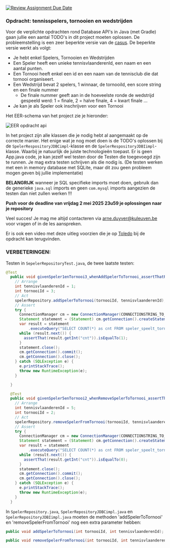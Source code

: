 [![Review Assignment Due Date](https://classroom.github.com/assets/deadline-readme-button-22041afd0340ce965d47ae6ef1cefeee28c7c493a6346c4f15d667ab976d596c.svg)](https://classroom.github.com/a/3hq1u2IC)
### Opdracht: tennisspelers, tornooien en wedstrijden

Voor de verplichte opdrachten rond Database API's in Java (met Gradle) gaan jullie een aantal TODO's in dit project moeten oplossen. De probleemstelling is een zeer beperkte versie van de [casus](/apis/_index.md). De beperkte versie werkt als volgt:
- Je hebt enkel Spelers, Tornooien en Wedstrijden
- Een Speler heeft een unieke tennisvlaanderenId, een naam en een aantal punten.
- Een Tornooi heeft enkel een id en een naam van de tennisclub die dat tornooi organiseert.
- Een Wedstrijd bevat 2 spelers, 1 winnaar, de tornooiId, een score string en een finale nummer
  - De finale nummer geeft aan in de hoeveelste ronde de wedstrijd gespeeld werd: 1 = finale, 2 = halve finale, 4 = kwart finale ...
- Je kan je als Speler ook inschrijven voor een Tornooi

Het EER-schema van het project zie je hieronder:

![EER opdracht api](/img/eer_opdracht_api.png)

In het project zijn alle klassen die je nodig hebt al aangemaakt op de correcte manier. Het enige wat je nog moet doen is de TODO's oplossen bij de `SpelerRespositoryJDBCimpl`-klasse en de `SpelerRespositoryJDBIimpl`-klasse. Waarbij je natuurlijk de juiste technologieën toepast. Er is geen App.java code, je kan jezelf wel testen door de Testen die toegevoegd zijn te runnen. Je mag extra testen schrijven als die nodig is. (De testen werken met een in memory database met SQLite, maar dit zou geen probleem mogen geven bij jullie implementatie)

**BELANGRIJK** wanneer je SQL specifieke imports moet doen, gebruik dan de generieke `java.sql` imports en geen `com.mysql` imports aangezien de testen dan niet zullen werken !!!

**Push voor de deadline van vrijdag 2 mei 2025 23u59 je oplossingen naar je repository**

Veel succes! Je mag me altijd contacteren via [arne.duyver@kuleuven.be](mailto::arne.duyver@kuleuven.be) voor vragen of in de les aanspreken.

Er is ook een video met deze uitleg voorzien die je op [Toledo](https://toledo.kuleuven.be) bij de opdracht kan terugvinden.

### VERBETERINGEN:

Testen in `SepelerRepositoryTest.java`, de twee laatste testen:
```java
@Test
  public void givenSpeler1enTornooi3_whenAddSpelerToTornooi_assertThatRowInSpeler_speelt_tornooi() {
    // Arrange
    int tennisvlaanderenId = 1;
    int tornooiId = 3;
    // Act
    spelerRepository.addSpelerToTornooi(tornooiId, tennisvlaanderenId);
    // Assert
    try {
      ConnectionManager cm = new ConnectionManager(CONNECTIONSTRING_TO_TEST_DB, USER_OF_TEST_DB, PWD_OF_TEST_DB);
      Statement statement = (Statement) cm.getConnection().createStatement();
      var result = statement
          .executeQuery("SELECT COUNT(*) as cnt FROM speler_speelt_tornooi WHERE speler = 1 and tornooi = 3;");
      while (result.next()) {
        assertThat(result.getInt("cnt")).isEqualTo(1);
      }
      statement.close();
      cm.getConnection().commit();
      cm.getConnection().close();
    } catch (SQLException e) {
      e.printStackTrace();
      throw new RuntimeException(e);
    }

  }

  @Test
  public void givenSpeler5enTornooi2_whenRemoveSpelerToTornooi_assertThatNoRowInSpeler_speelt_tornooi() {
    // Arrange
    int tennisvlaanderenId = 5;
    int tornooiId = 2;
    // Act
    spelerRepository.removeSpelerFromTornooi(tornooiId, tennisvlaanderenId);
    // Assert
    try {
      ConnectionManager cm = new ConnectionManager(CONNECTIONSTRING_TO_TEST_DB, USER_OF_TEST_DB, PWD_OF_TEST_DB);
      Statement statement = (Statement) cm.getConnection().createStatement();
      var result = statement
          .executeQuery("SELECT COUNT(*) as cnt FROM speler_speelt_tornooi WHERE speler = 1 and tornooi = 3;");
      while (result.next()) {
        assertThat(result.getInt("cnt")).isEqualTo(0);
      }
      statement.close();
      cm.getConnection().commit();
      cm.getConnection().close();
    } catch (SQLException e) {
      e.printStackTrace();
      throw new RuntimeException(e);
    }
  }
```

In `SpelerRepository.java`, `SpelerRepositoryJDBCimpl.java` en `SpelerRepositoryJDBIimpl.java` moeten de methoden 'addSpelerToTornooi' en 'removeSpelerFromTornooi' nog een extra parameter hebben:
```java
public void addSpelerToTornooi(int tornooiId, int tennisvlaanderenId);

public void removeSpelerFromTornooi(int tornooiId, int tennisvlaanderenId);
```
